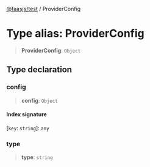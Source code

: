 [@faasjs/test](../README.md) / ProviderConfig

# Type alias: ProviderConfig

> **ProviderConfig**: `Object`

## Type declaration

### config

> **config**: `Object`

#### Index signature

 \[`key`: `string`\]: `any`

### type

> **type**: `string`
